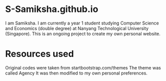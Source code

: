 # S-Samiksha.github.io

I am Samiksha. I am currently a year 1 student studying Computer Science and Economics (double degree) at Nanyang Technological University (Singapore).  This is an ongoing project to create my own personal website.

# Resources used
Original codes were taken from startbootstrap.com/themes
The theme was called Agency
It was then modified to my own personal preferences. 


